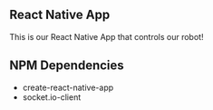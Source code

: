 ## React Native App

This is our React Native App that controls our robot!

## NPM Dependencies

- create-react-native-app
- socket.io-client